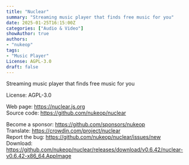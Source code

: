 ```yaml
---
title: "Nuclear"
summary: "Streaming music player that finds free music for you"
date: 2025-01-25T16:15:00Z
categories: ["Audio & Video"]
showAuthor: true
authors:
- "nukeop"
tags:
- "Music Player"
License: AGPL-3.0
draft: false
---
```


Streaming music player that finds free music for you

License: AGPL-3.0

Web page: <https://nuclear.js.org>  
Source code: <https://github.com/nukeop/nuclear>

Become a sponsor: <https://github.com/sponsors/nukeop>  
Translate: <https://crowdin.com/project/nuclear>  
Report the bug: <https://github.com/nukeop/nuclear/issues/new>  
Download: <https://github.com/nukeop/nuclear/releases/download/v0.6.42/nuclear-v0.6.42-x86_64.AppImage>
